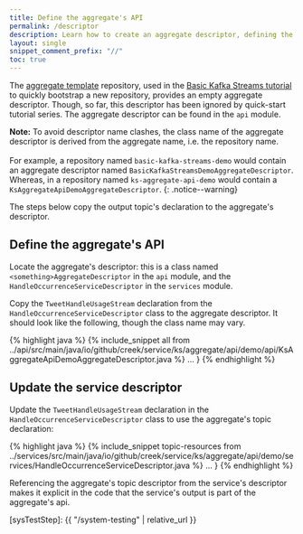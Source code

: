 ```yaml
---
title: Define the aggregate's API
permalink: /descriptor
description: Learn how to create an aggregate descriptor, defining the aggregate's API / the data products the aggregate exposes.
layout: single
snippet_comment_prefix: "//"
toc: true
---
```


The [aggregate template](/aggregate-template/) repository, used in the [Basic Kafka Streams tutorial](/basic-kafka-streams-demo/) 
to quickly bootstrap a new repository, provides an empty aggregate descriptor. 
Though, so far, this descriptor has been ignored by quick-start tutorial series. 
The aggregate descriptor can be found in the `api` module.

**Note:** To avoid descriptor name clashes, the class name of the aggregate descriptor is derived from the aggregate name, 
i.e. the repository name. <br><br>
For example, a repository named `basic-kafka-streams-demo` would contain an aggregate descriptor named `BasicKafkaStreamsDemoAggregateDescriptor`.
Whereas, in a repository named `ks-aggregate-api-demo` would contain a `KsAggregateApiDemoAggregateDescriptor`.
{: .notice--warning}

The steps below copy the output topic's declaration to the aggregate's descriptor. 

## Define the aggregate's API

Locate the aggregate's descriptor: this is a class named `<something>AggregateDescriptor` in the `api` module,
and the `HandleOccurrenceServiceDescriptor` in the `services` module.

Copy the `TweetHandleUsageStream` declaration from the `HandleOccurrenceServiceDescriptor` class to the aggregate 
descriptor. It should look like the following, though the class name may vary.

{% highlight java %}
{% include_snippet all from ../api/src/main/java/io/github/creek/service/ks/aggregate/api/demo/api/KsAggregateApiDemoAggregateDescriptor.java %}
    ...
}
{% endhighlight %}

## Update the service descriptor

Update the `TweetHandleUsageStream` declaration in the `HandleOccurrenceServiceDescriptor` class to use the aggregate's topic declaration:
 
{% highlight java %}
{% include_snippet topic-resources from ../services/src/main/java/io/github/creek/service/ks/aggregate/api/demo/services/HandleOccurrenceServiceDescriptor.java %}
    ...
}
{% endhighlight %}

Referencing the aggregate's topic descriptor from the service's descriptor makes it explicit in the code that the 
service's output is part of the aggregate's api.

[creekExts]: https://www.creekservice.org/extensions/
[aggDescriptor]: https://www.creekservice.org/docs/descriptors/#aggregate-descriptor
[serviceDescriptors]: https://www.creekservice.org/docs/descriptors/#service-descriptor
[sysTestStep]: {{ "/system-testing" | relative_url }}